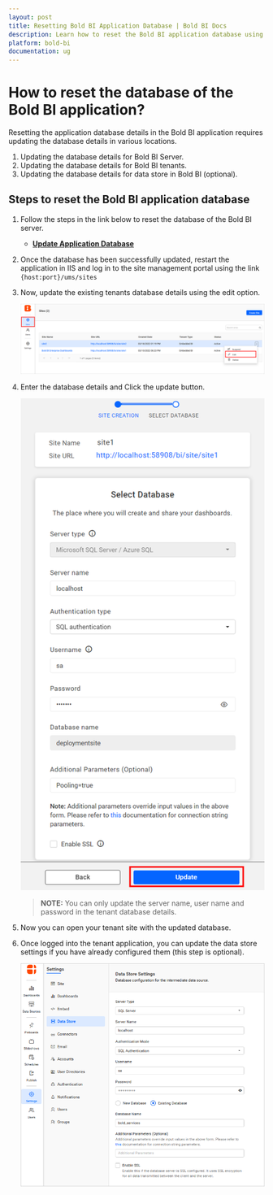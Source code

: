 ```yaml
---
layout: post
title: Resetting Bold BI Application Database | Bold BI Docs
description: Learn how to reset the Bold BI application database using the admin utility through the command line interface.
platform: bold-bi
documentation: ug
---
```


# How to reset the database of the Bold BI application?
Resetting the application database details in the Bold BI application requires updating the database details in various locations.

1. Updating the database details for Bold BI Server.
2. Updating the database details for Bold BI tenants.
3. Updating the database details for data store in Bold BI (optional).

## Steps to reset the Bold BI application database

1. Follow the steps in the link below to reset the database of the Bold BI server.  
    * [**Update Application Database**](/utilities/bold-bi-command-line-tools/reset-application-database/)

2. Once the database has been successfully updated, restart the application in IIS and log in to the site management portal using the link `{host:port}/ums/sites`

3.  Now, update the existing tenants database details using the edit option.  

    ![edit-site](/static/assets/faq/images/edit-site.png)  

4.  Enter the database details and Click the update button.  

    ![edit-site-db](/static/assets/faq/images/edit-site-db.png#width=30%)    

    > **NOTE:**  You can only update the server name, user name and password in the tenant database details.

5.  Now you can open your tenant site with the updated database.

6.  Once logged into the tenant application, you can update the data store settings if you have already configured them (this step is optional).
    
    ![edit-datastore](/static/assets/faq/images/edit-datastore.png#width=45%)  